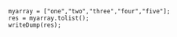 
```luceescript+trycf
myarray = ["one","two","three","four","five"];
res = myarray.tolist();
writeDump(res);
```
